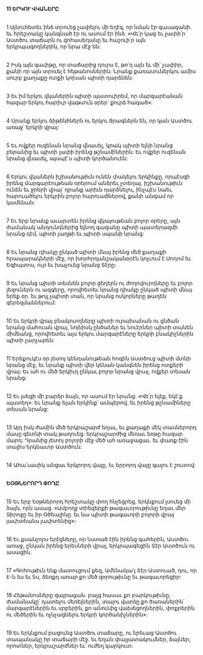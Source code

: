 **11 ԵՐԿՈՒ ՎԿԱՆԵՐԸ**

\
 1 Այնուհետեւ ինձ տրուեց չափելու մի եղէգ, որ նման էր գաւազանի. եւ հրեշտակը կանգնած էր ու ասում էր ինձ. «Վե՛ր կաց եւ չափի՛ր Աստծու տաճարն ու զոհասեղանը եւ հաշուի՛ր այն երկրպագողներին, որ նրա մէջ են:

\
 2 Իսկ այն գաւիթը, որ տաճարից դուրս է, թո՛ղ այն եւ մի՛ չափիր, քանի որ այն տրուել է հեթանոսներին: Նրանք քառասուներկու ամիս սուրբ քաղաքը ոտքի կոխան պիտի դարձնեն:

\
 3 Եւ իմ երկու վկաներին պիտի պատուիրեմ, որ մարգարէանան հազար երկու հարիւր վաթսուն օրեր՝ քուրձ հագած»:

\
 4 Սրանք երկու ձիթենիներն ու երկու ճրագներն են, որ կան Աստծու առաջ՝ երկրի վրայ:

\
 5 Եւ ովքեր ուզենան նրանց վնասել, կրակ պիտի ելնի նրանց բերանից եւ պիտի լափի իրենց թշնամիներին: Եւ ովքեր ուզենան նրանց վնասել, այսպէ՛ս պիտի կործանուեն:

\
 6 Երկու վկաներն իշխանութիւն ունեն փակելու երկինքը, որպէսզի իրենց մարգարէութեան օրերում անձրեւ չտեղայ. իշխանութիւն ունեն եւ ջրերի վրայ՝ դրանք արիւն դարձնելու, ինչպէս նաեւ հարուածելու երկրին բոլոր հարուածներով, քանի անգամ որ կամենան:

\
 7 Եւ երբ նրանք աւարտեն իրենց վկայութեան բոլոր օրերը, այն ժամանակ անդունդներից ելնող գազանը պիտի պատերազմի նրանց դէմ, պիտի յաղթի եւ պիտի սպանի նրանց:

\
 8 Եւ նրանց դիակը ընկած պիտի մնայ իրենց մեծ քաղաքի հրապարակների մէջ, որ խորհրդանշականօրէն կոչւում է Սոդոմ եւ Եգիպտոս, ուր եւ խաչուեց նրանց Տէրը:

\
 9 Եւ նրանց պիտի տեսնեն բոլոր ցեղերն ու ժողովուրդները եւ բոլոր լեզուներն ու ազգերը, որովհետեւ նրանց դիակը ընկած պիտի մնայ երեք օր. եւ թոյլ չպիտի տան, որ նրանց ոսկորները թաղեն գերեզմաններում:

\
 10 Եւ երկրի վրայ բնակուողները պիտի ուրախանան ու ցնծան նրանց մահուան վրայ, նոյնիսկ ընծաներ եւ նուէրներ պիտի տանեն միմեանց, որովհետեւ այս երկու մարգարէները երկրի բնակիչներին պիտի չարչարեն:

\
11 Երեքուկէս օր յետոյ կենդանութեան հոգին Աստծուց պիտի մտնի նրանց մէջ, եւ նրանք պիտի վեր կենան կանգնեն իրենց ոտքերի վրայ: Եւ ահ ու մեծ երկիւղ ընկաւ բոլոր նրանց վրայ, ովքեր տեսան նրանց:

\
12 Եւ լսեցի մի բարձր ձայն, որ ասում էր նրանց. «Վե՛ր ելէք, եկէ՛ք այստեղ»: Եւ նրանք ելան երկինք՝ ամպերով. եւ իրենց թշնամիները տեսան նրանց:

\
13 Այդ իսկ ժամին մեծ երկրաշարժ եղաւ, եւ քաղաքի մէկ տասներորդ մասը գետնի տակ թաղուեց. երկրաշարժից մեռաւ եօթը հազար մարդ: Դրանից յետոյ բոլորի մէջ մեծ ահ առաջացաւ. եւ փառք էին տալիս երկնաւոր Աստծուն:

\
14 Ահա՛ւասիկ անցաւ երկրորդ վայը, եւ երրորդ վայը գալու է շուտով:

\
**ԵՕԹՆԵՐՈՐԴ ՓՈՂԸ**

\
15 Եւ երբ եօթներորդ հրեշտակը փող հնչեցրեց, երկնքում լսուեց մի ձայն, որն ասաց. «Ամբողջ տիեզերքի թագաւորութիւնը եղաւ մեր Տիրոջը եւ իր Օծեալինը. եւ նա պիտի թագաւորի բոլորի վրայ յաւիտեանս յաւիտենից»:

\
16 Եւ քսանչորս երէցները, որ նստած էին իրենց գահերին, Աստծու առաջ, ընկան իրենց երեսների վրայ, երկրպագեցին Տէր Աստծուն ու ասացին.

\
17 «Գոհութիւն ենք մատուցում քեզ, Ամենակա՛լ Տէր Աստուած, դու, որ Է-ն ես եւ ես, ձեռքդ առար քո մեծ զօրութիւնը եւ թագաւորեցիր:

\
18 Հեթանոսները զայրացան. բայց հասաւ քո բարկութիւնը, ժամանակը՝ դատելու մեռելներին, տալու վարձը քո ծառաներին՝ մարգարէներին եւ սրբերին, քո անունից վախեցողներին, փոքրերին ու մեծերին եւ ոչնչացնելու երկրի կործանիչներին»:

\
19 Եւ երկնքում բացուեց Աստծու տաճարը, ու երեւաց Աստծու տապանակը իր տաճարի մէջ. եւ եղան փայլատակումներ, ձայներ, որոտներ, երկրաշարժներ եւ՝ ուժեղ կարկուտ:
